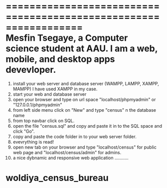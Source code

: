 =================================================================	
	Mesfin Tsegaye, a Computer science student at AAU.
	I am a web, mobile, and desktop apps devevloper.
=================================================================


1. install your web server and database server (WAMPP, LAMPP, XAMPP, MAMPP)
I have used XAMPP in my case. 
2. start your web and database server 
3. open your browser and type on url space "localhost/phpmyadmin" or "127.0.0.1/phpmyadmin"
4. from left side menu click on "New" and type "census" n the database name
5. from top navbar click on SQL.
6. open the file "census.sql" and copy and paste it in to the SQL space and click "Go".
7. copy and paste the code folder in to your web server folder.
8. evevrything is read!
9. open new tab on your browser and type "localhost/census" for public web page and "localhost/census/admin" for admins.
10. a nice dybnamic and responsive web application ...........

# woldiya_census_bureau
